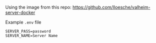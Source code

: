 Using the image from this repo: https://github.com/lloesche/valheim-server-docker

Example `.env` file

```
SERVER_PASS=password
SERVER_NAME=Server Name
```
